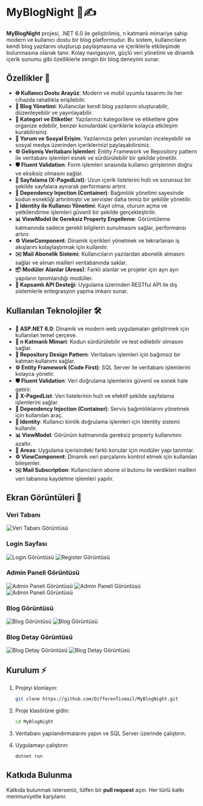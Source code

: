 # MyBlogNight 🌙✍️

**MyBlogNight** projesi, .NET 6.0 ile geliştirilmiş, n katmanlı mimariye sahip modern ve kullanıcı dostu bir blog platformudur. Bu sistem, kullanıcıların kendi blog yazılarını oluşturup paylaşmasına ve içeriklerle etkileşimde bulunmasına olanak tanır. Kolay navigasyon, güçlü veri yönetimi ve dinamik içerik sunumu gibi özelliklerle zengin bir blog deneyimi sunar.

## Özellikler 🚀  
- **🌐 Kullanıcı Dostu Arayüz**: Modern ve mobil uyumlu tasarımı ile her cihazda rahatlıkla erişilebilir.
- **📝 Blog Yönetimi**: Kullanıcılar kendi blog yazılarını oluşturabilir, düzenleyebilir ve yayınlayabilir.
- **📂 Kategori ve Etiketler**: Yazılarınızı kategorilere ve etiketlere göre organize edebilir, benzer konulardaki içeriklerle kolayca etkileşim kurabilirsiniz.
- **💬 Yorum ve Sosyal Erişim**: Yazılarınıza gelen yorumları inceleyebilir ve sosyal medya üzerinden içeriklerinizi paylaşabilirsiniz.
- **⚙️ Gelişmiş Veritabanı İşlemleri**: Entity Framework ve Repository pattern ile veritabanı işlemleri esnek ve sürdürülebilir bir şekilde yönetilir.
- **🛡️ Fluent Validation**: Form işlemleri sırasında kullanıcı girişlerinin doğru ve eksiksiz olmasını sağlar.
- **📄 Sayfalama (X-PagedList)**: Uzun içerik listelerini hızlı ve sorunsuz bir şekilde sayfalara ayırarak performansı artırır.
- **🔧 Dependency Injection (Container)**: Bağımlılık yönetimi sayesinde kodun esnekliği artırılmıştır ve servisler daha temiz bir şekilde yönetilir.
- **🔐 Identity ile Kullanıcı Yönetimi**: Kayıt olma, oturum açma ve yetkilendirme işlemleri güvenli bir şekilde gerçekleştirilir.
- **📊 ViewModel ile Gereksiz Property Engelleme**: Görüntüleme katmanında sadece gerekli bilgilerin sunulmasını sağlar, performansı artırır.
- **⚙️ ViewComponent**: Dinamik içerikleri yönetmek ve tekrarlanan iş akışlarını kolaylaştırmak için kullanılır.
- **✉️ Mail Abonelik Sistemi**: Kullanıcıların yazılardan abonelik almasını sağlar ve alınan mailleri veritabanında saklar.
- **📦 Modüler Alanlar (Areas)**: Farklı alanlar ve projeler için ayrı ayrı yapıların tanımlandığı modüller.
- **🔌 Kapsamlı API Desteği**: Uygulama üzerinden RESTful API ile dış sistemlerle entegrasyon yapma imkanı sunar.

## Kullanılan Teknolojiler 🛠️

- **🔧 ASP.NET 6.0**: Dinamik ve modern web uygulamaları geliştirmek için kullanılan temel çerçeve.
- **🔗 n Katmanlı Mimari**: Kodun sürdürülebilir ve test edilebilir olmasını sağlar.
- **🔨 Repository Design Pattern**: Veritabanı işlemleri için bağımsız bir katman kullanımı sağlar.
- **⚙️ Entity Framework (Code First)**: SQL Server ile veritabanı işlemlerini kolayca yönetir.
- **🛡️ Fluent Validation**: Veri doğrulama işlemlerini güvenli ve esnek hale getirir.
- **📄 X-PagedList**: Veri listelerinin hızlı ve efektif şekilde sayfalama işlemlerini sağlar.
- **🔧 Dependency Injection (Container)**: Servis bağımlılıklarını yönetmek için kullanılan araç.
- **🔐 Identity**: Kullanıcı kimlik doğrulama işlemleri için Identity sistemi kullanılır.
- **📊 ViewModel**: Görünüm katmanında gereksiz property kullanımını azaltır.
- **📂 Areas**: Uygulama içerisindeki farklı konular için modüler yapı tanımlar.
- **⚙️ ViewComponent**: Dinamik veri parçalarını kontrol etmek için kullanılan bileşenler.
- **✉️ Mail Subscription**: Kullanıcıların abone ol butonu ile verdikleri mailleri veri tabanına kaydetme işlemleri yapılır.

## Ekran Görüntüleri 📸

### Veri Tabanı
![Veri Tabanı Görüntüsü](photos/Db.jpg)

### Login Sayfası
![Login Görüntüsü](photos/Login.jpg)
![Register Görüntüsü](photos/Register.jpg)

### Admin Paneli Görüntüsü
![Admin Paneli Görüntüsü](photos/Author/AuthorCategories.jpg)
![Admin Paneli Görüntüsü](photos/Author/AuthorMyArticle.jpg)
![Admin Paneli Görüntüsü](photos/Author/AuthorMyComment.jpg)

### Blog Görüntüsü
![Blog Görüntüsü](photos/Default/Default.jpg)
![Blog Görüntüsü](photos/Default/DefaultArticleList.jpg)

### Blog Detay Görüntüsü
![Blog Detay Görüntüsü](photos/ArticleDetail/ArticleDetailTopSide.jpg)
![Blog Detay Görüntüsü](photos/ArticleDetail/ArticleDetailBottomSide.jpg)

## Kurulum ⚡
1. Projeyi klonlayın:
   ```bash
   git clone https://github.com/DifferenTismail/MyBlogNight.git

2. Proje klasörüne gidin:
    ```bash
    cd MyBlogNight

3. Veritabanı yapılandırmalarını yapın ve SQL Server üzerinde çalıştırın.

4. Uygulamayı çalıştırın:
    ```bash
    dotnet run

## Katkıda Bulunma

Katkıda bulunmak isterseniz, lütfen bir **pull request** açın. Her türlü katkı memnuniyetle karşılanır.
